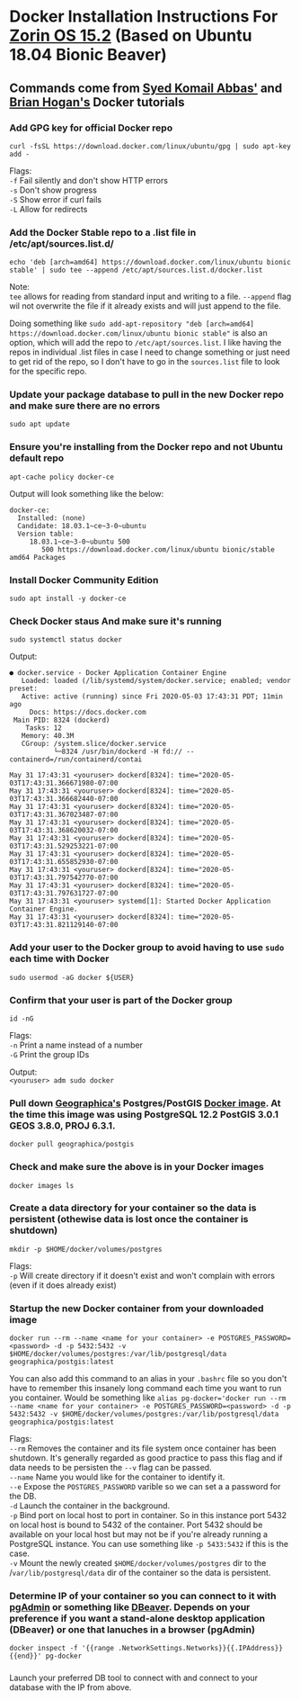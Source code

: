 # Docker Installation Instructions For  [Zorin OS 15.2](https://zorinos.com/) (Based on Ubuntu 18.04 Bionic Beaver)
## Commands come from [Syed Komail Abbas'](https://hackernoon.com/dont-install-postgres-docker-pull-postgres-bee20e200198) and [Brian Hogan's](https://www.digitalocean.com/community/tutorials/how-to-install-and-use-docker-on-ubuntu-18-04) Docker tutorials

### Add GPG key for official Docker repo 
`curl -fsSL https://download.docker.com/linux/ubuntu/gpg | sudo apt-key add -`

Flags:  
`-f` Fail silently and don't show HTTP errors  
`-s` Don't show progress  
`-S` Show error if curl fails  
`-L` Allow for redirects  


### Add the Docker Stable repo to a .list file in /etc/apt/sources.list.d/
`echo 'deb [arch=amd64] https://download.docker.com/linux/ubuntu bionic stable' | sudo tee --append /etc/apt/sources.list.d/docker.list`

Note:  
`tee` allows for reading from standard input and writing to a file.  `--append` flag wil not overwrite the file if it already exists and will just append to the file. 

	
Doing something like `sudo add-apt-repository "deb [arch=amd64] https://download.docker.com/linux/ubuntu bionic stable"` is also an option, which will add the repo to `/etc/apt/sources.list`.  I like having the repos in individual .list files in case I need to change something or just need to get rid of the repo, so I don't have to go in the `sources.list` file to look for the specific repo.  
	
### Update your package database to pull in the new Docker repo and make sure there are no errors
`sudo apt update`

### Ensure you're installing from the Docker repo and not Ubuntu default repo
`apt-cache policy docker-ce`

Output will look something like the below: 
```
docker-ce:
  Installed: (none)
  Candidate: 18.03.1~ce~3-0~ubuntu
  Version table:
     18.03.1~ce~3-0~ubuntu 500
        500 https://download.docker.com/linux/ubuntu bionic/stable amd64 Packages
```

### Install Docker Community Edition
`sudo apt install -y docker-ce`

### Check Docker staus And make sure it's running
`sudo systemctl status docker`

Output: 
```
● docker.service - Docker Application Container Engine
   Loaded: loaded (/lib/systemd/system/docker.service; enabled; vendor preset: 
   Active: active (running) since Fri 2020-05-03 17:43:31 PDT; 11min ago
     Docs: https://docs.docker.com
 Main PID: 8324 (dockerd)
    Tasks: 12
   Memory: 40.3M
   CGroup: /system.slice/docker.service
           └─8324 /usr/bin/dockerd -H fd:// --containerd=/run/containerd/contai

May 31 17:43:31 <youruser> dockerd[8324]: time="2020-05-03T17:43:31.366671980-07:00
May 31 17:43:31 <youruser> dockerd[8324]: time="2020-05-03T17:43:31.366682440-07:00
May 31 17:43:31 <youruser> dockerd[8324]: time="2020-05-03T17:43:31.367023487-07:00
May 31 17:43:31 <youruser> dockerd[8324]: time="2020-05-03T17:43:31.368620032-07:00
May 31 17:43:31 <youruser> dockerd[8324]: time="2020-05-03T17:43:31.529253221-07:00
May 31 17:43:31 <youruser> dockerd[8324]: time="2020-05-03T17:43:31.655852930-07:00
May 31 17:43:31 <youruser> dockerd[8324]: time="2020-05-03T17:43:31.797542770-07:00
May 31 17:43:31 <youruser> dockerd[8324]: time="2020-05-03T17:43:31.797631727-07:00
May 31 17:43:31 <youruser> systemd[1]: Started Docker Application Container Engine.
May 31 17:43:31 <youruser> dockerd[8324]: time="2020-05-03T17:43:31.821129140-07:00
```

### Add your user to the Docker group to avoid having to use `sudo` each time with Docker
`sudo usermod -aG docker ${USER}`

### Confirm that your user is part of the Docker group
`id -nG`

Flags:  
`-n` Print a name instead of a number  
`-G` Print the group IDs

Output:   
`<youruser> adm sudo docker`

### Pull down [Geographica's](https://github.com/GeographicaGS/Docker-PostGIS) Postgres/PostGIS [Docker image](https://hub.docker.com/r/geographica/postgis).  At the time this image was using PostgreSQL 12.2 PostGIS 3.0.1 GEOS 3.8.0, PROJ 6.3.1.  
`docker pull geographica/postgis`

### Check and make sure the above is in your Docker images
`docker images ls`

### Create a data directory for your container so the data is persistent (othewise data is lost once the container is shutdown)
`mkdir -p $HOME/docker/volumes/postgres`

Flags:  
`-p` Will create directory if it doesn't exist and won't complain with errors (even if it does already exist)

### Startup the new Docker container from your downloaded image
`docker run --rm --name <name for your container> -e POSTGRES_PASSWORD=<password> -d -p 5432:5432 -v $HOME/docker/volumes/postgres:/var/lib/postgresql/data geographica/postgis:latest`

You can also add this command to an alias in your `.bashrc` file so you don't have to remember this insanely long command each time you want to run you container.  Would be something like `alias pg-docker='docker run --rm --name <name for your container> -e POSTGRES_PASSWORD=<password> -d -p 5432:5432 -v $HOME/docker/volumes/postgres:/var/lib/postgresql/data geographica/postgis:latest` 

Flags:  
`--rm`  Removes the container and its file system once container has been shutdown. It's generally regarded as good practice to pass this flag and if data needs to be persisten the `--v` flag can be passed.  
`--name`  Name you would like for the container to identify it.    
`--e`  Expose the `POSTGRES_PASSWORD` varible so we can set a a password for the DB.   
`-d`  Launch the container in the background.    
`-p` Bind port on local host to port in container.  So in this instance port 5432 on local host is bound to 5432 of the container.  Port 5432 should be available on your local host but may not be if you're already running a PostgreSQL instance.  You can use something like `-p 5433:5432` if this is the case.  
`-v` Mount the newly created `$HOME/docker/volumes/postgres` dir to the /`var/lib/postgresql/data` dir of the container so the data is persistent.  

### Determine IP of your container so you can connect to it with [pgAdmin](https://www.pgadmin.org/) or something like [DBeaver](https://dbeaver.io/).  Depends on your preference if you want a stand-alone desktop application (DBeaver) or one that lanuches in a browser (pgAdmin)
`docker inspect -f '{{range .NetworkSettings.Networks}}{{.IPAddress}}{{end}}' pg-docker`

### 
Launch your preferred DB tool to connect with and connect to your database with the IP from above. 
